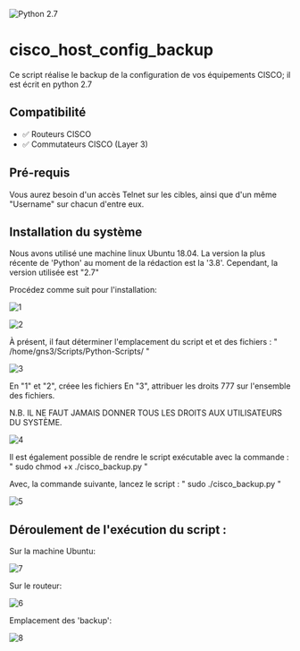 ![Python 2.7](https://img.shields.io/badge/python-2.7%2B-green)

# cisco_host_config_backup
Ce script réalise le backup de la configuration de vos équipements CISCO; il est écrit en python 2.7

## Compatibilité
 - :white_check_mark: Routeurs CISCO
 - :white_check_mark: Commutateurs CISCO (Layer 3)


## Pré-requis
Vous aurez besoin d'un accès Telnet sur les cibles, ainsi que d'un même "Username" sur chacun d'entre eux.

## Installation du système

Nous avons utilisé une machine linux Ubuntu 18.04. 
La version la plus récente de 'Python' au moment de la rédaction est la '3.8'.
Cependant, la version utilisée est "2.7"

Procédez comme suit pour l'installation:

![1](https://user-images.githubusercontent.com/46109209/134434702-354572fd-8239-4ff1-ab76-139ce1db18b9.png)

![2](https://user-images.githubusercontent.com/46109209/134434712-5545b39e-0073-490b-b021-dd3a80c3f963.png)


À présent, il faut déterminer l'emplacement du script et et des fichiers :
" /home/gns3/Scripts/Python-Scripts/ "

![3](https://user-images.githubusercontent.com/46109209/134435282-d4ee782a-5c9b-44bb-87f6-f8a4fbf1bcab.png)

En "1" et "2", créee les fichiers 
En "3", attribuer les droits 777 sur l'ensemble des fichiers. 

N.B. IL NE FAUT JAMAIS DONNER TOUS LES DROITS AUX UTILISATEURS DU SYSTÈME.

![4](https://user-images.githubusercontent.com/46109209/134436281-c71adb0e-f0f5-4a22-8e4c-e718dd15a89d.png)
 
Il est également possible de rendre le script exécutable avec la commande : " sudo chmod +x ./cisco_backup.py "

Avec, la commande suivante, lancez le script : " sudo ./cisco_backup.py "

![5](https://user-images.githubusercontent.com/46109209/134436693-836f6daf-782e-4f76-8fa8-9d83bba1b0bd.png)


## Déroulement de l'exécution du script :

Sur la machine Ubuntu:

![7](https://user-images.githubusercontent.com/46109209/134437064-78a0234e-98f2-40b4-a943-eacf932ef5be.png)

Sur le routeur:

![6](https://user-images.githubusercontent.com/46109209/134437621-b79b86ed-aa1e-4b97-a1b1-e4102d4a35db.png)

Emplacement des 'backup':

![8](https://user-images.githubusercontent.com/46109209/134438072-b11af136-e946-4bed-9618-ad429c5c2e2d.png)


